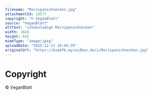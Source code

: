 ```yaml
---
filename: "Marzipanschnecken.jpg"
attachmentId: 16577
copyright: "© VeganBlatt"
source: "VeganBlatt"
altText: "schokoladige Marzipanschnecken"
width: 1024
height: 641
mimeType: "image/jpeg"
uploadDate: "2015-12-11 10:45:39"
originalUrl: "https://bxq4fb.myraidbox.de/i/Marzipanschnecken.jpg"
---
```


# Copyright

© VeganBlatt
